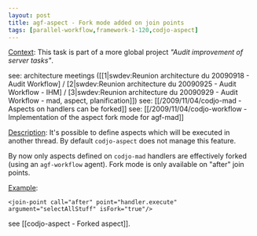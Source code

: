 ```yaml
---
layout: post
title: agf-aspect - Fork mode added on join points
tags: [parallel-workflow,framework-1-120,codjo-aspect]
---
```

<u>Context</u>:
This task is part of a more global project _"Audit improvement of server tasks"_. 

see: architecture meetings ([[1|swdev:Reunion architecture du 20090918 - Audit Workflow] / [2|swdev:Reunion architecture du 20090925 - Audit Workflow - IHM] / [3|swdev:Reunion architecture du 20090929 - Audit Workflow - mad, aspect, planification]])
see: [[/2009/11/04/codjo-mad - Aspects on handlers can be forked]]
see: [[/2009/11/04/codjo-workflow - Implementation of the aspect fork mode for agf-mad]]

<u>Description</u>:
It's possible to define aspects which will be executed in another thread. By default ```codjo-aspect``` does not manage this feature. 

By now only aspects defined on ```codjo-mad``` handlers are effectively forked (using an ```agf-workflow``` agent). Fork mode is only available on "after" join points. 

<u>Example</u>: 
```
<join-point call="after" point="handler.execute" argument="selectAllStuff" isFork="true"/>
```

see [[codjo-aspect - Forked aspect]].
